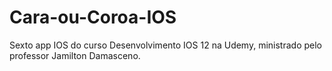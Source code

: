 # Cara-ou-Coroa-IOS
Sexto app IOS do curso Desenvolvimento IOS 12 na Udemy, ministrado pelo professor Jamilton Damasceno. 
